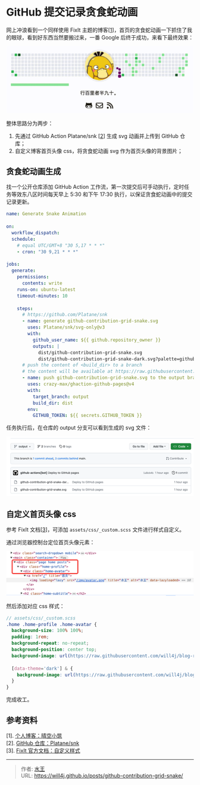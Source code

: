 # GitHub 提交记录贪食蛇动画


网上冲浪看到一个同样使用 FixIt 主题的博客[[1]]，首页的贪食蛇动画一下抓住了我的眼球，看到好东西当然要搬过来，一番 Google 后终于成功，来看下最终效果：

![贪食蛇动画](images/light-snake.gif)

整体思路分为两步：
1. 先通过 GitHub Action Platane/snk [[2]] 生成 svg 动画并上传到 GitHub 仓库；
2. 自定义博客首页头像 css，将贪食蛇动画 svg 作为首页头像的背景图片；

## 贪食蛇动画生成
找一个公开仓库添加 GitHub Action 工作流，第一次提交后可手动执行，定时任务等效东八区时间每天早上 5:30 和下午 17:30 执行，以保证贪食蛇动画中的提交记录更新。

```yaml
name: Generate Snake Animation

on:
  workflow_dispatch:
  schedule:
    # equal UTC/GMT+8 "30 5,17 * * *"
    - cron: "30 9,21 * * *"

jobs:
  generate:
    permissions:
      contents: write
    runs-on: ubuntu-latest
    timeout-minutes: 10
    
    steps:
      # https://github.com/Platane/snk
      - name: generate github-contribution-grid-snake.svg
        uses: Platane/snk/svg-only@v3
        with:
          github_user_name: ${{ github.repository_owner }}
          outputs: |
            dist/github-contribution-grid-snake.svg
            dist/github-contribution-grid-snake-dark.svg?palette=github-dark
      # push the content of <build_dir> to a branch
      # the content will be available at https://raw.githubusercontent.com/<github_user>/<repository>/<target_branch>/<file>
      - name: push github-contribution-grid-snake.svg to the output branch
        uses: crazy-max/ghaction-github-pages@v4
        with:
          target_branch: output
          build_dir: dist
        env:
          GITHUB_TOKEN: ${{ secrets.GITHUB_TOKEN }}
```

任务执行后，在仓库的 output 分支可以看到生成的 svg 文件：

![snake-svg-output.png](images/snake-svg-output.png)

## 自定义首页头像 css
参考 FixIt 文档[[3]]，可添加 `assets/css/_custom.scss` 文件进行样式自定义。

通过浏览器控制台定位首页头像元素：

![控制台定位头像](images/console-inspect.png)

然后添加对应 css 样式：
```scss
// assets/css/_custom.scss
.home .home-profile .home-avatar {
  background-size: 100% 100%;
  padding: 1rem;
  background-repeat: no-repeat;
  background-position: center top;
  background-image: url(https://raw.githubusercontent.com/will4j/blog-resource/output/github-contribution-grid-snake.svg);

  [data-theme='dark'] & {
    background-image: url(https://raw.githubusercontent.com/will4j/blog-resource/output/github-contribution-grid-snake-dark.svg);
  }
}
```

完成收工。

## 参考资料
\[1\]. [个人博客：晴空小筑][1]  
\[2\]. [GitHub 仓库：Platane/snk][2]  
\[3\]. [FixIt 官方文档：自定义样式][3]  

[1]:https://clearsky.me/
[2]:https://github.com/Platane/snk
[3]:https://fixit.lruihao.cn/documentation/advanced/#style-customization


---

> 作者: [水王](https://github.com/will4j)  
> URL: https://will4j.github.io/posts/github-contribution-grid-snake/  

